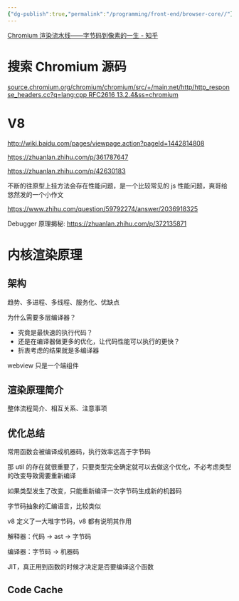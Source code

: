 ```yaml
---
{"dg-publish":true,"permalink":"/programming/front-end/browser-core//"}
---
```



[Chromium 渲染流水线——字节码到像素的一生 - 知乎](https://zhuanlan.zhihu.com/p/574069391)

# 搜索 Chromium 源码

[source.chromium.org/chromium/chromium/src/+/main:net/http/http\_response\_headers.cc?q=lang:cpp RFC2616 13.2.4&ss=chromium](https://source.chromium.org/chromium/chromium/src/+/main:net/http/http_response_headers.cc?q=lang:cpp%20RFC2616%2013.2.4&ss=chromium)

# V8

<http://wiki.baidu.com/pages/viewpage.action?pageId=1442814808>

<https://zhuanlan.zhihu.com/p/361787647>

<https://zhuanlan.zhihu.com/p/42630183>

不断的往原型上挂方法会存在性能问题，是一个比较常见的 js 性能问题，爽哥给悠然发的一个小作文

https://www.zhihu.com/question/59792274/answer/2036918325

Debugger 原理揭秘: https://zhuanlan.zhihu.com/p/372135871

# 内核渲染原理

## 架构

趋势、多进程、多线程、服务化、优缺点

为什么需要多层编译器？

+ 究竟是最快速的执行代码？
+ 还是在编译器做更多的优化，让代码性能可以执行的更快？
+ 折衷考虑的结果就是多编译器

webview 只是一个端组件

## 渲染原理简介

整体流程简介、相互关系、注意事项

## 优化总结

常用函数会被编译成机器码，执行效率远高于字节码

那 util 的存在就很重要了，只要类型完全确定就可以去做这个优化，不必考虑类型的改变导致需要重新编译

如果类型发生了改变，只能重新编译一次字节码生成新的机器码

字节码抽象的汇编语言，比较类似

v8 定义了一大堆字节码，v8 都有说明其作用

解释器：代码 -> ast -> 字节码

编译器：字节码 -> 机器码

JIT，真正用到函数的时候才决定是否要编译这个函数

## Code Cache
